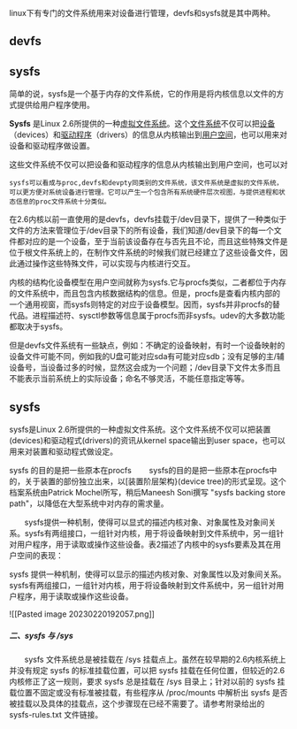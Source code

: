 


linux下有专门的文件系统用来对设备进行管理，devfs和sysfs就是其中两种。




## devfs



## sysfs

简单的说，sysfs是一个基于内存的文件系统，它的作用是将内核信息以文件的方式提供给用户程序使用。

**Sysfs** 是Linux 2.6所提供的一种[虚拟文件系统](https://zh.wikipedia.org/wiki/%E8%99%9B%E6%93%AC%E6%AA%94%E6%A1%88%E7%B3%BB%E7%B5%B1)。这个[文件系统](https://zh.wikipedia.org/wiki/%E6%AA%94%E6%A1%88%E7%B3%BB%E7%B5%B1)不仅可以把[设备](https://zh.wikipedia.org/wiki/%E8%A3%85%E7%BD%AE)（devices）和[驱动程序](https://zh.wikipedia.org/wiki/%E9%A9%85%E5%8B%95%E7%A8%8B%E5%BC%8F)（drivers）的信息从内核输出到[用户空间](https://zh.wikipedia.org/wiki/%E7%94%A8%E6%88%B7%E7%A9%BA%E9%97%B4)，也可以用来对设备和驱动程序做设置。

这些文件系统不仅可以把设备和驱动程序的信息从内核输出到用户空间，也可以对

	sysfs可以看成与proc,devfs和devpty同类别的文件系统，该文件系统是虚拟的文件系统，可以更方便对系统设备进行管理。它可以产生一个包含所有系统硬件层次视图，与提供进程和状态信息的proc文件系统十分类似。



在2.6内核以前一直使用的是devfs，devfs挂载于/dev目录下，提供了一种类似于文件的方法来管理位于/dev目录下的所有设备，我们知道/dev目录下的每一个文件都对应的是一个设备，至于当前该设备存在与否先且不论，而且这些特殊文件是位于根文件系统上的，在制作文件系统的时候我们就已经建立了这些设备文件，因此通过操作这些特殊文件，可以实现与内核进行交互。


内核的结构化设备模型在用户空间就称为sysfs.它与procfs类似，二者都位于内存的文件系统中，而且包含内核数据结构的信息。但是，procfs是查看内核内部的一个通用视窗，而sysfs则特定的对应于设备模型。因而，sysfs并非procfs的替代品。进程描述符、sysctl参数等信息属于procfs而非sysfs。udev的大多数功能都取决于sysfs。



但是devfs文件系统有一些缺点，例如：不确定的设备映射，有时一个设备映射的设备文件可能不同，例如我的U盘可能对应sda有可能对应sdb；没有足够的主/辅设备号，当设备过多的时候，显然这会成为一个问题；/dev目录下文件太多而且不能表示当前系统上的实际设备；命名不够灵活，不能任意指定等等。



## sysfs

sysfs是Linux 2.6所提供的一种虚拟文件系统。这个文件系统不仅可以把装置(devices)和驱动程式(drivers)的资讯从kernel space输出到user space，也可以用来对装置和驱动程式做设定。

sysfs 的目的是把一些原本在procfs
　　sysfs的目的是把一些原本在procfs中的，关于装置的部份独立出来，以[装置阶层架构}(device tree)的形式呈现。这个档案系统由Patrick Mochel所写，稍后Maneesh Soni撰写 "sysfs backing store path"，以降低在大型系统中对内存的需求量。


       sysfs提供一种机制，使得可以显式的描述内核对象、对象属性及对象间关系。sysfs有两组接口，一组针对内核，用于将设备映射到文件系统中，另一组针对用户程序，用于读取或操作这些设备。表2描述了内核中的sysfs要素及其在用户空间的表现：

  
  sysfs 提供一种机制，使得可以显示的描述内核对象、对象属性以及对象间关系。sysfs有两组接口，一组针对内核，用于将设备映射到文件系统中，另一组针对用户程序，用于读取或操作这些设备。

![[Pasted image 20230220192057.png]]

##### 二、sysfs 与 /sys

       sysfs 文件系统总是被挂载在 /sys 挂载点上。虽然在较早期的2.6内核系统上并没有规定 sysfs 的标准挂载位置，可以把 sysfs 挂载在任何位置，但较近的2.6内核修正了这一规则，要求 sysfs 总是挂载在 /sys 目录上；针对以前的 sysfs 挂载位置不固定或没有标准被挂载，有些程序从 /proc/mounts 中解析出 sysfs 是否被挂载以及具体的挂载点，这个步骤现在已经不需要了。请参考附录给出的 sysfs-rules.txt 文件链接。

  
